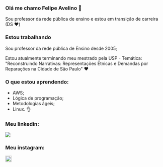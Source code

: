 ### Olá me chamo Felipe Avelino 👋
Sou professor da rede pública de ensino e estou em transição de carreira (DS ❤️)

### Estou trabalhando
Sou professor da rede pública de Ensino desde 2005;

Estou atualmente terminando meu mestrado pela USP - Temática: "Reconstruindo Narrativas: Representações Étnicas e Demandas por Reparações na Cidade de São Paulo"
❤

### O que estou aprendendo: 
- AWS; 
- Lógica de programação; 
- Metodologias ágeis;
- Linux.
👌
### Meu linkedin:
<a href="https://www.linkedin.com/in/felipe-silva-avelino-431327201/"><img src="https://img.shields.io/badge/LinkedIn-F6F6F6?style=for-the-badge&logo=linkedin&logoColor=black"> </img></a>

### Meu instagram:
[<img src="https://cdn-icons-png.flaticon.com/512/1384/1384031.png" alt="Instagram" width="20">](https://www.instagram.com/avelinosfelipe/)


